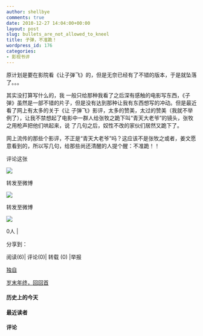```yaml
---
author: shellbye
comments: true
date: 2010-12-27 14:04:00+00:00
layout: post
slug: bullets_are_not_allowed_to_kneel
title: 子弹，不准跪！
wordpress_id: 176
categories:
- 影视书评
---
```


原计划是要在影院看《让子弹飞》的，但是无奈已经有了不错的版本，于是就坠落了。。。

  


其实没打算写什么的，我 一般只给那种我看了之后深有感触的电影写东西，《子弹》虽然是一部不错的片子，但是没有达到那种让我有东西想写的冲动。但是最近看了网上有太多的关于《让 子弹飞》影评，太多的赞美，太过的赞美（我就不举例了），让我不禁想起了电影中一群人给张牧之跪下叫“青天大老爷”的镜头，张牧之用枪声把他们哄起来，说 了几句之后，奴性不改的家伙们居然又跪下了。 

  
网上流传的那些个影评，不正是“青天大老爷”吗？这应该不是张牧之或者，姜文愿意看到的，所以写几句，给那些尚还清醒的人提个醒：不准跪！！          



































评论这张









![](http://b.bst.126.net/newpage/images/microblog.png?1)

转发至微博
















![](http://b.bst.126.net/newpage/images/microblog.png?1)

转发至微博













![](http://b.bst.126.net/style/common/tuijian.png)

0人 | 
	        
分享到： 






阅读(6)|
评论(0)|
转载 (0)
|举报



























[独自](http://bai444854713.blog.163.com/blog/static/163312182201011276220341/)





[岁末年终，回回首](http://bai444854713.blog.163.com/blog/static/16331218220101131920546/)










#### 历史上的今天













#### 最近读者
















#### 评论



















